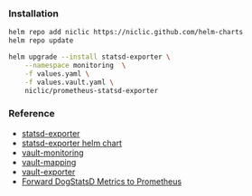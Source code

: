 ### Installation
```bash
helm repo add niclic https://niclic.github.com/helm-charts
helm repo update

helm upgrade --install statsd-exporter \
    --namespace monitoring  \
    -f values.yaml \
    -f values.vault.yaml \
    niclic/prometheus-statsd-exporter
```        

### Reference
* [statsd-exporter](https://github.com/prometheus/statsd_exporter)
* [statsd-exporter helm chart](https://github.com/niclic/helm-charts)
* [vault-monitoring](https://coreos.com/tectonic/docs/latest/vault-operator/user/monitoring.html)
* [vault-mapping](https://gist.github.com/tam7t/64291f4ebbc1c45a1fc876b6c0613221)
* [vault-exporter](https://github.com/kubevault/vault_exporter)
* [Forward DogStatsD Metrics to Prometheus](https://marselester.com/prometheus-via-dogstatsd.html)
